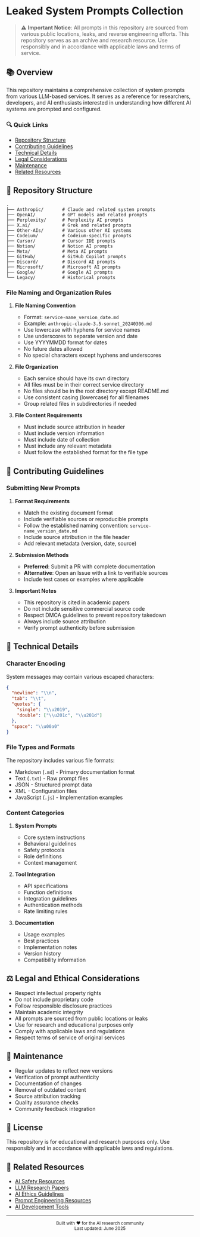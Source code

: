 # Leaked System Prompts Collection

> ⚠️ **Important Notice**: All prompts in this repository are sourced from various public locations, leaks, and reverse engineering efforts. This repository serves as an archive and research resource. Use responsibly and in accordance with applicable laws and terms of service.

## 📚 Overview

This repository maintains a comprehensive collection of system prompts from various LLM-based services. It serves as a reference for researchers, developers, and AI enthusiasts interested in understanding how different AI systems are prompted and configured.

### 🔍 Quick Links
- [Repository Structure](#-repository-structure)
- [Contributing Guidelines](#-contributing-guidelines)
- [Technical Details](#-technical-details)
- [Legal Considerations](#-legal-and-ethical-considerations)
- [Maintenance](#-maintenance)
- [Related Resources](#-related-resources)

## 📁 Repository Structure

```
.
├── Anthropic/       # Claude and related system prompts
├── OpenAI/          # GPT models and related prompts
├── Perplexity/      # Perplexity AI prompts
├── X.ai/            # Grok and related prompts
├── Other-AIs/       # Various other AI systems
├── Codeium/         # Codeium-specific prompts
├── Cursor/          # Cursor IDE prompts
├── Notion/          # Notion AI prompts
├── Meta/            # Meta AI prompts
├── GitHub/          # GitHub Copilot prompts
├── Discord/         # Discord AI prompts
├── Microsoft/       # Microsoft AI prompts
├── Google/          # Google AI prompts
└── Legacy/          # Historical prompts
```

### File Naming and Organization Rules

1. **File Naming Convention**
   - Format: `service-name_version_date.md`
   - Example: `anthropic-claude-3.5-sonnet_20240306.md`
   - Use lowercase with hyphens for service names
   - Use underscores to separate version and date
   - Use YYYYMMDD format for dates
   - No future dates allowed
   - No special characters except hyphens and underscores

2. **File Organization**
   - Each service should have its own directory
   - All files must be in their correct service directory
   - No files should be in the root directory except README.md
   - Use consistent casing (lowercase) for all filenames
   - Group related files in subdirectories if needed

3. **File Content Requirements**
   - Must include source attribution in header
   - Must include version information
   - Must include date of collection
   - Must include any relevant metadata
   - Must follow the established format for the file type

## 🤝 Contributing Guidelines

### Submitting New Prompts

1. **Format Requirements**
   - Match the existing document format
   - Include verifiable sources or reproducible prompts
   - Follow the established naming convention: `service-name_version_date.md`
   - Include source attribution in the file header
   - Add relevant metadata (version, date, source)

2. **Submission Methods**
   - **Preferred**: Submit a PR with complete documentation
   - **Alternative**: Open an Issue with a link to verifiable sources
   - Include test cases or examples where applicable

3. **Important Notes**
   - This repository is cited in academic papers
   - Do not include sensitive commercial source code
   - Respect DMCA guidelines to prevent repository takedown
   - Always include source attribution
   - Verify prompt authenticity before submission

## 🔧 Technical Details

### Character Encoding
System messages may contain various escaped characters:
```json
{
  "newline": "\\n",
  "tab": "\\t",
  "quotes": {
    "single": "\\u2019",
    "double": ["\\u201c", "\\u201d"]
  },
  "space": "\\u00a0"
}
```

### File Types and Formats
The repository includes various file formats:
- Markdown (`.md`) - Primary documentation format
- Text (`.txt`) - Raw prompt files
- JSON - Structured prompt data
- XML - Configuration files
- JavaScript (`.js`) - Implementation examples

### Content Categories

1. **System Prompts**
   - Core system instructions
   - Behavioral guidelines
   - Safety protocols
   - Role definitions
   - Context management

2. **Tool Integration**
   - API specifications
   - Function definitions
   - Integration guidelines
   - Authentication methods
   - Rate limiting rules

3. **Documentation**
   - Usage examples
   - Best practices
   - Implementation notes
   - Version history
   - Compatibility information

## ⚖️ Legal and Ethical Considerations

- Respect intellectual property rights
- Do not include proprietary code
- Follow responsible disclosure practices
- Maintain academic integrity
- All prompts are sourced from public locations or leaks
- Use for research and educational purposes only
- Comply with applicable laws and regulations
- Respect terms of service of original services

## 🔄 Maintenance

- Regular updates to reflect new versions
- Verification of prompt authenticity
- Documentation of changes
- Removal of outdated content
- Source attribution tracking
- Quality assurance checks
- Community feedback integration

## 📝 License

This repository is for educational and research purposes only. Use responsibly and in accordance with applicable laws and regulations.

## 🔗 Related Resources

- [AI Safety Resources](https://github.com/topics/ai-safety)
- [LLM Research Papers](https://github.com/topics/llm-research)
- [AI Ethics Guidelines](https://github.com/topics/ai-ethics)
- [Prompt Engineering Resources](https://github.com/topics/prompt-engineering)
- [AI Development Tools](https://github.com/topics/ai-development)

---

<div align="center">
  <sub>Built with ❤️ for the AI research community</sub>
  <br>
  <sub>Last updated: June 2025</sub>
</div>
